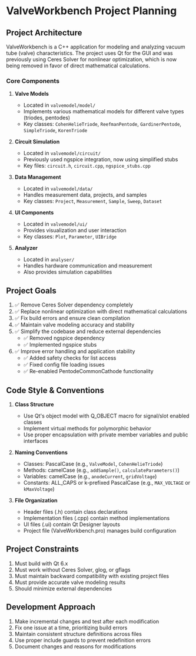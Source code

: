 # ValveWorkbench Project Planning

## Project Architecture

ValveWorkbench is a C++ application for modeling and analyzing vacuum tube (valve) characteristics. The project uses Qt for the GUI and was previously using Ceres Solver for nonlinear optimization, which is now being removed in favor of direct mathematical calculations.

### Core Components

1. **Valve Models**
   - Located in `valvemodel/model/`
   - Implements various mathematical models for different valve types (triodes, pentodes)
   - Key classes: `CohenHelieTriode`, `ReefmanPentode`, `GardinerPentode`, `SimpleTriode`, `KorenTriode`

2. **Circuit Simulation**
   - Located in `valvemodel/circuit/`
   - Previously used ngspice integration, now using simplified stubs
   - Key files: `circuit.h`, `circuit.cpp`, `ngspice_stubs.cpp`

3. **Data Management**
   - Located in `valvemodel/data/`
   - Handles measurement data, projects, and samples
   - Key classes: `Project`, `Measurement`, `Sample`, `Sweep`, `Dataset`

4. **UI Components**
   - Located in `valvemodel/ui/`
   - Provides visualization and user interaction
   - Key classes: `Plot`, `Parameter`, `UIBridge`

5. **Analyzer**
   - Located in `analyser/`
   - Handles hardware communication and measurement
   - Also provides simulation capabilities

## Project Goals

1. ✅ Remove Ceres Solver dependency completely
2. ✅ Replace nonlinear optimization with direct mathematical calculations
3. ✅ Fix build errors and ensure clean compilation
4. ✅ Maintain valve modeling accuracy and stability
5. ✅ Simplify the codebase and reduce external dependencies
   - ✅ Removed ngspice dependency
   - ✅ Implemented ngspice stubs
6. ✅ Improve error handling and application stability
   - ✅ Added safety checks for list access
   - ✅ Fixed config file loading issues
   - ✅ Re-enabled PentodeCommonCathode functionality

## Code Style & Conventions

1. **Class Structure**
   - Use Qt's object model with Q_OBJECT macro for signal/slot enabled classes
   - Implement virtual methods for polymorphic behavior
   - Use proper encapsulation with private member variables and public interfaces

2. **Naming Conventions**
   - Classes: PascalCase (e.g., `ValveModel`, `CohenHelieTriode`)
   - Methods: camelCase (e.g., `addSample()`, `calculateParameters()`)
   - Variables: camelCase (e.g., `anodeCurrent`, `gridVoltage`)
   - Constants: ALL_CAPS or k-prefixed PascalCase (e.g., `MAX_VOLTAGE` or `kMaxVoltage`)

3. **File Organization**
   - Header files (.h) contain class declarations
   - Implementation files (.cpp) contain method implementations
   - UI files (.ui) contain Qt Designer layouts
   - Project file (ValveWorkbench.pro) manages build configuration

## Project Constraints

1. Must build with Qt 6.x
2. Must work without Ceres Solver, glog, or gflags
3. Must maintain backward compatibility with existing project files
4. Must provide accurate valve modeling results
5. Should minimize external dependencies

## Development Approach

1. Make incremental changes and test after each modification
2. Fix one issue at a time, prioritizing build errors
3. Maintain consistent structure definitions across files
4. Use proper include guards to prevent redefinition errors
5. Document changes and reasons for modifications
